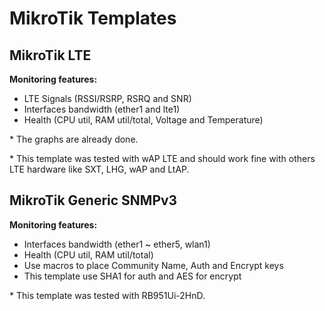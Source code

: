 # MikroTik Templates

## MikroTik LTE
**Monitoring features:**
- LTE Signals (RSSI/RSRP, RSRQ and SNR)
- Interfaces bandwidth (ether1 and lte1)
- Health (CPU util, RAM util/total, Voltage and Temperature)

\* The graphs are already done.

\* This template was tested with wAP LTE and should work fine with others LTE hardware like SXT, LHG, wAP and LtAP.

## MikroTik Generic SNMPv3
**Monitoring features:**
- Interfaces bandwidth (ether1 ~ ether5, wlan1)
- Health (CPU util, RAM util/total)
- Use macros to place Community Name, Auth and Encrypt keys
- This template use SHA1 for auth and AES for encrypt

\* This template was tested with RB951Ui-2HnD.

